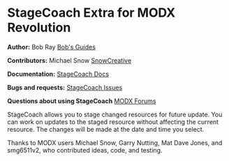 StageCoach Extra for MODX Revolution
=======================================


**Author:** Bob Ray [Bob's Guides](https://bobsguides.com)

**Contributors:** Michael Snow [SnowCreative](https://snowcreative.com/)

**Documentation:** [StageCoach Docs](https://bobsguides.com/stagecoach-tutorial.html)

**Bugs and requests:** [StageCoach Issues](https://github.com/BobRay/StageCoach/issues)

**Questions about using StageCoach** [MODX Forums](https://forums.modx.com)

StageCoach allows you to stage changed resources for future update. You can work on updates to the staged resource without affecting the current resource. The changes will be made at the date and time you select.

Thanks to MODX users Michael Snow, Garry Nutting, Mat Dave Jones, and  smg6511v2, who contributed ideas, code, and testing.
